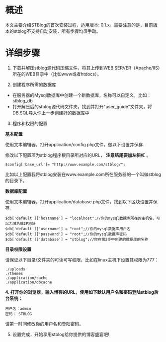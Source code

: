# 概述 #

本文主要介绍STBlog的首次安装过程，适用版本: 0.1.x。需要注意的是，目前版本的stblog不支持自动安装，所有步骤均须手动。


# 详细步骤 #

1. 下载并解压stblog源代码压缩文件，将其上传到WEB SERVER（Apache/IIS）所在的WEB目录中（比如www或者htdocs）。

2. 创建程序所需的数据库

  * 在服务器的Mysql数据库中创建一个新数据库，名称可以自定义，比如：stblog\_db
  * 打开解压后的stblog源代码文件夹，找到并打开"user\_guide"文件夹，将DB.SQL导入你上一步创建好的数据库中

3. 程序和权限的配置

**基本配置**

使用文本编辑器，打开application/config.php文件，做以下设置并保存.

修改以下配置项为stblog程序根目录所对应的URL， **注意结尾要加左斜杠** 。

```
$config['base_url']= "http://www.example.com/stblog/";
```

比如以上配置我将stblog安装在www.example.com所在服务器的一个叫做stblog的目录下。

**数据库配置**

使用文本编辑器，打开application/database.php文件，找到以下区块设置并保存.

```
$db['default']['hostname'] = "localhost";//你的mysql数据库所在的主机名，可以为域名或IP地址
$db['default']['username'] = "root";//你的mysql数据库用户名
$db['default']['password'] = "root";//你的mysql数据库密码
$db['default']['database'] = "stblog";//你在第2步中创建的数据库的名称
```

**目录权限设置**

请保证以下目录/文件夹的可读可写权限，比如在linux主机下设置其权限为777：

```
./uploads
./themes
./application/cache
./application/dbcache
```

**4. 打开你的浏览器，输入博客的URL，使用如下默认用户名和密码登陆stblog后台系统：**

```
用户名：admin
密码： STBLOG
```

请第一时间修改你的用户名和登陆密码。

5. 设置完成，开始享用stblog给你提供的博客盛宴吧!